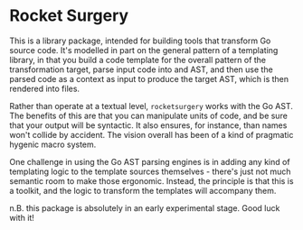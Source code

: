 # Rocket Surgery

This is a library package,
intended for building tools that transform Go source code.
It's modelled in part on the general pattern of
a templating library,
in that you build a code template
for the overall pattern of the transformation target,
parse input code into and AST,
and then use the parsed code as a context as input
to produce the target AST,
which is then rendered into files.

Rather than operate at a textual level,
`rocketsurgery` works with the Go AST.
The benefits of this are that you can manipulate units of code,
and be sure that your output will be syntactic.
It also ensures, for instance, than names won't collide by accident.
The vision overall has been of a kind of pragmatic hygenic macro system.

One challenge in using the Go AST parsing engines
is in adding any kind of templating logic
to the template sources themselves -
there's just not much semantic room to make those ergonomic.
Instead, the principle is that this is a toolkit,
and the logic to transform the templates will accompany them.

n.B. this package is absolutely in an early experimental stage.
Good luck with it!
